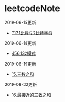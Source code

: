 # leetcodeNote

2019-06-15更新
* [717.1比特与2比特字符](./notes/717.1比特与2比特字符.md)

2019-06-18更新
* [456.132模式](./notes/456.132模式.md)

2019-06-19更新
* [15.三数之和](./notes/15.三数之和.md)

2019-06-22更新
* [16.最接近的三数之和](./notes/16.最接近的三数之和.md)

